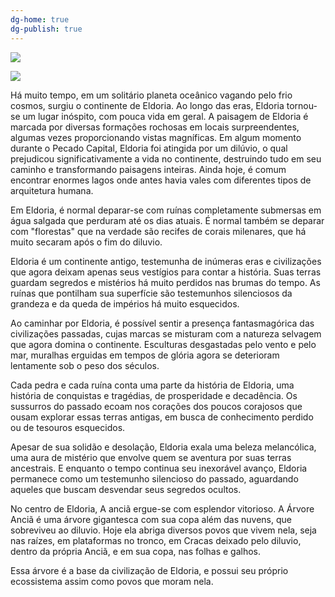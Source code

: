 ```yaml
---
dg-home: true
dg-publish: true
---
```




![](https://i.imgur.com/zNOh9J9.png)



![](https://i.imgur.com/k1WGnxS.png)


Há muito tempo, em um solitário planeta oceânico vagando pelo frio cosmos, surgiu o continente de Eldoria. Ao longo das eras, Eldoria tornou-se um lugar inóspito, com pouca vida em geral. A paisagem de Eldoria é marcada por diversas formações rochosas em locais surpreendentes, algumas vezes proporcionando vistas magníficas. Em algum momento durante o Pecado Capital, Eldoria foi atingida por um dilúvio, o qual prejudicou significativamente a vida no continente, destruindo tudo em seu caminho e transformando paisagens inteiras. Ainda hoje, é comum encontrar enormes lagos onde antes havia vales com diferentes tipos de arquitetura humana.

Em Eldoria, é normal deparar-se com ruínas completamente submersas em água salgada que perduram até os dias atuais. É normal também se deparar com "florestas" que na verdade são recifes de corais milenares, que há muito secaram após o fim do diluvio.

Eldoria é um continente antigo, testemunha de inúmeras eras e civilizações que agora deixam apenas seus vestígios para contar a história. Suas terras guardam segredos e mistérios há muito perdidos nas brumas do tempo. As ruínas que pontilham sua superfície são testemunhos silenciosos da grandeza e da queda de impérios há muito esquecidos.

Ao caminhar por Eldoria, é possível sentir a presença fantasmagórica das civilizações passadas, cujas marcas se misturam com a natureza selvagem que agora domina o continente. Esculturas desgastadas pelo vento e pelo mar, muralhas erguidas em tempos de glória agora se deterioram lentamente sob o peso dos séculos.

Cada pedra e cada ruína conta uma parte da história de Eldoria, uma história de conquistas e tragédias, de prosperidade e decadência. Os sussurros do passado ecoam nos corações dos poucos corajosos que ousam explorar essas terras antigas, em busca de conhecimento perdido ou de tesouros esquecidos.

Apesar de sua solidão e desolação, Eldoria exala uma beleza melancólica, uma aura de mistério que envolve quem se aventura por suas terras ancestrais. E enquanto o tempo continua seu inexorável avanço, Eldoria permanece como um testemunho silencioso do passado, aguardando aqueles que buscam desvendar seus segredos ocultos.

No centro de Eldoria, A anciã ergue-se com esplendor vitorioso. A Árvore Anciã é uma árvore gigantesca com sua copa além das nuvens, que sobreviveu ao diluvio. Hoje ela abriga diversos povos que vivem nela, seja nas raízes, em plataformas no tronco, em Cracas deixado pelo diluvio, dentro da própria Anciã, e em sua copa, nas folhas e galhos. 

Essa árvore é a base da civilização de Eldoria, e possui seu próprio ecossistema assim como povos que moram nela.
